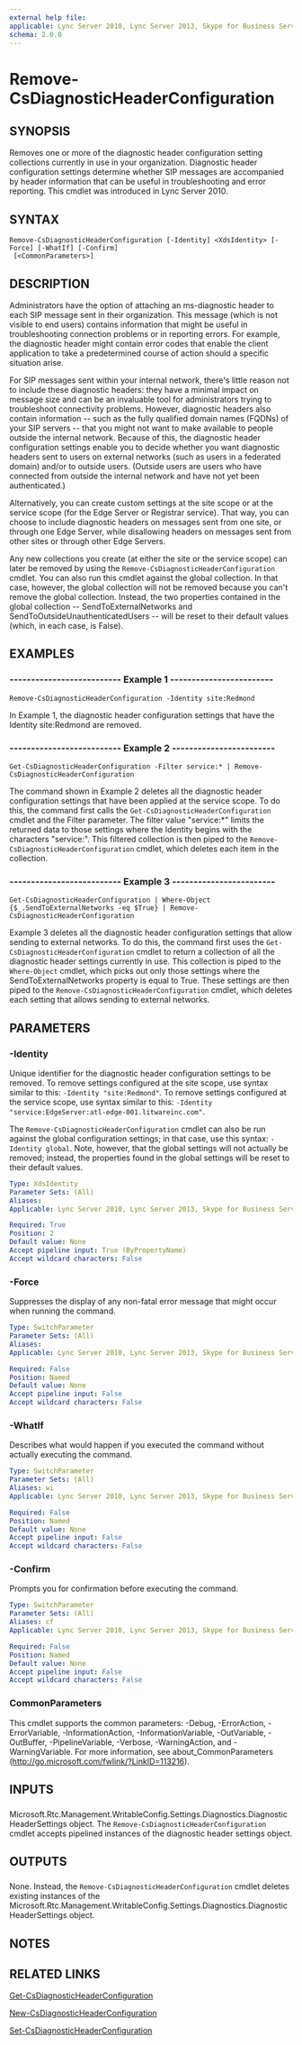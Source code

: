 ```yaml
---
external help file: 
applicable: Lync Server 2010, Lync Server 2013, Skype for Business Server 2015
schema: 2.0.0
---
```


# Remove-CsDiagnosticHeaderConfiguration

## SYNOPSIS
Removes one or more of the diagnostic header configuration setting collections currently in use in your organization.
Diagnostic header configuration settings determine whether SIP messages are accompanied by header information that can be useful in troubleshooting and error reporting.
This cmdlet was introduced in Lync Server 2010.


## SYNTAX

```
Remove-CsDiagnosticHeaderConfiguration [-Identity] <XdsIdentity> [-Force] [-WhatIf] [-Confirm]
 [<CommonParameters>]
```

## DESCRIPTION
Administrators have the option of attaching an ms-diagnostic header to each SIP message sent in their organization.
This message (which is not visible to end users) contains information that might be useful in troubleshooting connection problems or in reporting errors.
For example, the diagnostic header might contain error codes that enable the client application to take a predetermined course of action should a specific situation arise.

For SIP messages sent within your internal network, there's little reason not to include these diagnostic headers: they have a minimal impact on message size and can be an invaluable tool for administrators trying to troubleshoot connectivity problems.
However, diagnostic headers also contain information -- such as the fully qualified domain names (FQDNs) of your SIP servers -- that you might not want to make available to people outside the internal network.
Because of this, the diagnostic header configuration settings enable you to decide whether you want diagnostic headers sent to users on external networks (such as users in a federated domain) and/or to outside users.
(Outside users are users who have connected from outside the internal network and have not yet been authenticated.)

Alternatively, you can create custom settings at the site scope or at the service scope (for the Edge Server or Registrar service).
That way, you can choose to include diagnostic headers on messages sent from one site, or through one Edge Server, while disallowing headers on messages sent from other sites or through other Edge Servers.

Any new collections you create (at either the site or the service scope) can later be removed by using the `Remove-CsDiagnosticHeaderConfiguration` cmdlet.
You can also run this cmdlet against the global collection.
In that case, however, the global collection will not be removed because you can't remove the global collection.
Instead, the two properties contained in the global collection -- SendToExternalNetworks and SendToOutsideUnauthenticatedUsers -- will be reset to their default values (which, in each case, is False).


## EXAMPLES

### -------------------------- Example 1 ------------------------
```
Remove-CsDiagnosticHeaderConfiguration -Identity site:Redmond
```

In Example 1, the diagnostic header configuration settings that have the Identity site:Redmond are removed.


### -------------------------- Example 2 ------------------------
```
Get-CsDiagnosticHeaderConfiguration -Filter service:* | Remove-CsDiagnosticHeaderConfiguration
```

The command shown in Example 2 deletes all the diagnostic header configuration settings that have been applied at the service scope.
To do this, the command first calls the `Get-CsDiagnosticHeaderConfiguration` cmdlet and the Filter parameter.
The filter value "service:*" limits the returned data to those settings where the Identity begins with the characters "service:".
This filtered collection is then piped to the `Remove-CsDiagnosticHeaderConfiguration` cmdlet, which deletes each item in the collection.


### -------------------------- Example 3 ------------------------
```
Get-CsDiagnosticHeaderConfiguration | Where-Object {$_.SendToExternalNetworks -eq $True} | Remove-CsDiagnosticHeaderConfiguration
```

Example 3 deletes all the diagnostic header configuration settings that allow sending to external networks.
To do this, the command first uses the `Get-CsDiagnosticHeaderConfiguration` cmdlet to return a collection of all the diagnostic header settings currently in use.
This collection is piped to the `Where-Object` cmdlet, which picks out only those settings where the SendToExternalNetworks property is equal to True.
These settings are then piped to the `Remove-CsDiagnosticHeaderConfiguration` cmdlet, which deletes each setting that allows sending to external networks.


## PARAMETERS

### -Identity
Unique identifier for the diagnostic header configuration settings to be removed.
To remove settings configured at the site scope, use syntax similar to this: `-Identity "site:Redmond"`.
To remove settings configured at the service scope, use syntax similar to this: `-Identity "service:EdgeServer:atl-edge-001.litwareinc.com"`.

The `Remove-CsDiagnosticHeaderConfiguration` cmdlet can also be run against the global configuration settings; in that case, use this syntax: `-Identity global`.
Note, however, that the global settings will not actually be removed; instead, the properties found in the global settings will be reset to their default values.


```yaml
Type: XdsIdentity
Parameter Sets: (All)
Aliases: 
Applicable: Lync Server 2010, Lync Server 2013, Skype for Business Server 2015

Required: True
Position: 2
Default value: None
Accept pipeline input: True (ByPropertyName)
Accept wildcard characters: False
```

### -Force
Suppresses the display of any non-fatal error message that might occur when running the command.

```yaml
Type: SwitchParameter
Parameter Sets: (All)
Aliases: 
Applicable: Lync Server 2010, Lync Server 2013, Skype for Business Server 2015

Required: False
Position: Named
Default value: None
Accept pipeline input: False
Accept wildcard characters: False
```

### -WhatIf
Describes what would happen if you executed the command without actually executing the command.

```yaml
Type: SwitchParameter
Parameter Sets: (All)
Aliases: wi
Applicable: Lync Server 2010, Lync Server 2013, Skype for Business Server 2015

Required: False
Position: Named
Default value: None
Accept pipeline input: False
Accept wildcard characters: False
```

### -Confirm
Prompts you for confirmation before executing the command.

```yaml
Type: SwitchParameter
Parameter Sets: (All)
Aliases: cf
Applicable: Lync Server 2010, Lync Server 2013, Skype for Business Server 2015

Required: False
Position: Named
Default value: None
Accept pipeline input: False
Accept wildcard characters: False
```

### CommonParameters
This cmdlet supports the common parameters: -Debug, -ErrorAction, -ErrorVariable, -InformationAction, -InformationVariable, -OutVariable, -OutBuffer, -PipelineVariable, -Verbose, -WarningAction, and -WarningVariable. For more information, see about_CommonParameters (http://go.microsoft.com/fwlink/?LinkID=113216).

## INPUTS

###  
Microsoft.Rtc.Management.WritableConfig.Settings.Diagnostics.DiagnosticHeaderSettings object.
The `Remove-CsDiagnosticHeaderConfiguration` cmdlet accepts pipelined instances of the diagnostic header settings object.

## OUTPUTS

###  
None.
Instead, the `Remove-CsDiagnosticHeaderConfiguration` cmdlet deletes existing instances of the Microsoft.Rtc.Management.WritableConfig.Settings.Diagnostics.DiagnosticHeaderSettings object.

## NOTES

## RELATED LINKS

[Get-CsDiagnosticHeaderConfiguration]()

[New-CsDiagnosticHeaderConfiguration]()

[Set-CsDiagnosticHeaderConfiguration]()
